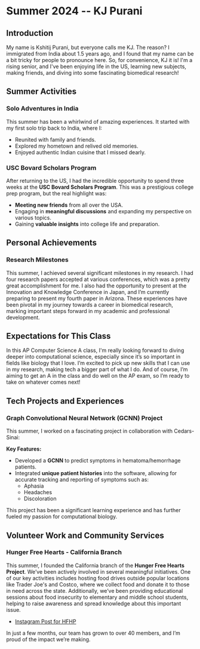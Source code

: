 # Summer 2024 -- KJ Purani

## Introduction
My name is Kshitij Purani, but everyone calls me KJ. The reason? I immigrated from India about 1.5 years ago, and I found that my name can be a bit tricky for people to pronounce here. So, for convenience, KJ it is! I'm a rising senior, and I've been enjoying life in the US, learning new subjects, making friends, and diving into some fascinating biomedical research!

## Summer Activities

### **Solo Adventures in India**

This summer has been a whirlwind of amazing experiences. It started with my first solo trip back to India, where I:
- Reunited with family and friends.
- Explored my hometown and relived old memories.
- Enjoyed authentic Indian cuisine that I missed dearly.

### **USC Bovard Scholars Program**

After returning to the US, I had the incredible opportunity to spend three weeks at the **USC Bovard Scholars Program**. This was a prestigious college prep program, but the real highlight was:
- **Meeting new friends** from all over the USA.
- Engaging in **meaningful discussions** and expanding my perspective on various topics.
- Gaining **valuable insights** into college life and preparation.

## Personal Achievements

### **Research Milestones**

This summer, I achieved several significant milestones in my research. I had four research papers accepted at various conferences, which was a pretty great accomplishment for me. I also had the opportunity to present at the Innovation and Knowledge Conference in Japan, and I’m currently preparing to present my fourth paper in Arizona. These experiences have been pivotal in my journey towards a career in biomedical research, marking important steps forward in my academic and professional development.


## Expectations for This Class

In this AP Computer Science A class, I'm really looking forward to diving deeper into computational science, especially since it’s so important in fields like biology that I love. I’m excited to pick up new skills that I can use in my research, making tech a bigger part of what I do. And of course, I’m aiming to get an A in the class and do well on the AP exam, so I’m ready to take on whatever comes next!

## Tech Projects and Experiences

### **Graph Convolutional Neural Network (GCNN) Project**

This summer, I worked on a fascinating project in collaboration with Cedars-Sinai:

**Key Features:**
- Developed a **GCNN** to predict symptoms in hematoma/hemorrhage patients.
- Integrated **unique patient histories** into the software, allowing for accurate tracking and reporting of symptoms such as:
  - Aphasia
  - Headaches
  - Discoloration

This project has been a significant learning experience and has further fueled my passion for computational biology.

## Volunteer Work and Community Services

### **Hunger Free Hearts - California Branch**

This summer, I founded the California branch of the **Hunger Free Hearts Project**. We’ve been actively involved in several meaningful initiatives. One of our key activities includes hosting food drives outside popular locations like Trader Joe's and Costco, where we collect food and donate it to those in need across the state. Additionally, we’ve been providing educational sessions about food insecurity to elementary and middle school students, helping to raise awareness and spread knowledge about this important issue.

* [Instagram Post for HFHP](https://www.instagram.com/p/C-WwaYFRowL/?utm_source=ig_web_copy_link&igshid=MzRlODBiNWFlZA==)

In just a few months, our team has grown to over 40 members, and I’m proud of the impact we’re making.

